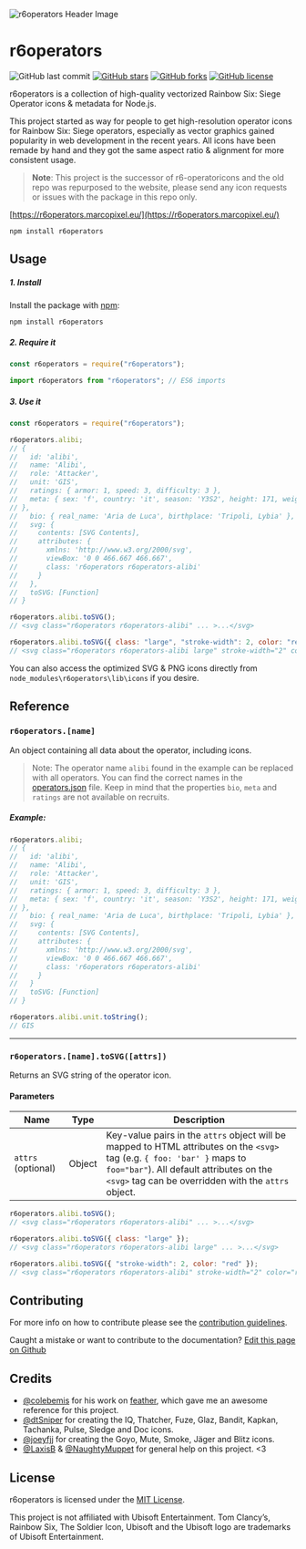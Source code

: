 ![r6operators Header Image](https://i.imgur.com/1qhhXYK.png)


# r6operators

![GitHub last commit](https://img.shields.io/github/last-commit/marcopixel/r6operators.svg?style=for-the-badge)
[![GitHub stars](https://img.shields.io/github/stars/marcopixel/r6operators.svg?style=for-the-badge)](https://github.com/marcopixel/r6operators/stargazers)
[![GitHub forks](https://img.shields.io/github/forks/marcopixel/r6operators.svg?style=for-the-badge)](https://github.com/marcopixel/r6operators/network)
[![GitHub license](https://img.shields.io/github/license/marcopixel/r6operators.svg?style=for-the-badge)](https://github.com/marcopixel/r6operators)

r6operators is a collection of high-quality vectorized Rainbow Six: Siege Operator icons & metadata for Node.js.

This project started as way for people to get high-resolution operator icons for Rainbow Six: Siege operators, especially as vector graphics gained popularity in web development in the recent years. All icons have been remade by hand and they got the same aspect ratio & alignment for more consistent usage.

> **Note**: This project is the successor of r6-operatoricons and the old repo was repurposed to the website, please send any icon requests or issues with the package in this repo only.

[https://r6operators.marcopixel.eu/](https://r6operators.marcopixel.eu/)
```shell
npm install r6operators
```

## Usage

##### 1. Install

Install the package with [npm](https://docs.npmjs.com/getting-started/what-is-npm):

```shell
npm install r6operators
```

##### 2. Require it

```js
const r6operators = require("r6operators");

import r6operators from "r6operators"; // ES6 imports
```

##### 3. Use it

```js
const r6operators = require("r6operators");

r6operators.alibi;
// {
//   id: 'alibi',
//   name: 'Alibi',
//   role: 'Attacker',
//   unit: 'GIS',
//   ratings: { armor: 1, speed: 3, difficulty: 3 },
//   meta: { sex: 'f', country: 'it', season: 'Y3S2', height: 171, weight: 63
// },
//   bio: { real_name: 'Aria de Luca', birthplace: 'Tripoli, Lybia' },
//   svg: {
//     contents: [SVG Contents],
//     attributes: {
//       xmlns: 'http://www.w3.org/2000/svg',
//       viewBox: '0 0 466.667 466.667',
//       class: 'r6operators r6operators-alibi'
//     }
//   },
//   toSVG: [Function]
// }

r6operators.alibi.toSVG();
// <svg class="r6operators r6operators-alibi" ... >...</svg>

r6operators.alibi.toSVG({ class: "large", "stroke-width": 2, color: "red" });
// <svg class="r6operators r6operators-alibi large" stroke-width="2" color="red" ... >...</svg>
```

You can also access the optimized SVG & PNG icons directly from `node_modules\r6operators\lib\icons` if you desire.

## Reference

### `r6operators.[name]`

An object containing all data about the operator, including icons.

> Note: The operator name `alibi` found in the example can be replaced with all operators.
> You can find the correct names in the [operators.json](https://github.com/marcopixel/r6operators/blob/master/src/operators.json) file.
> Keep in mind that the properties `bio`, `meta` and `ratings` are not available on recruits.

##### Example:

```js
r6operators.alibi;
// {
//   id: 'alibi',
//   name: 'Alibi',
//   role: 'Attacker',
//   unit: 'GIS',
//   ratings: { armor: 1, speed: 3, difficulty: 3 },
//   meta: { sex: 'f', country: 'it', season: 'Y3S2', height: 171, weight: 63
// },
//   bio: { real_name: 'Aria de Luca', birthplace: 'Tripoli, Lybia' },
//   svg: {
//     contents: [SVG Contents],
//     attributes: {
//       xmlns: 'http://www.w3.org/2000/svg',
//       viewBox: '0 0 466.667 466.667',
//       class: 'r6operators r6operators-alibi'
//     }
//   }
//   toSVG: [Function]
// }

r6operators.alibi.unit.toString();
// GIS
```

---

### `r6operators.[name].toSVG([attrs])`

Returns an SVG string of the operator icon.

#### Parameters

| Name               | Type   | Description                                                                                                                                                                                                                  |
| ------------------ | ------ | ---------------------------------------------------------------------------------------------------------------------------------------------------------------------------------------------------------------------------- |
| `attrs` (optional) | Object | Key-value pairs in the `attrs` object will be mapped to HTML attributes on the `<svg>` tag (e.g. `{ foo: 'bar' }` maps to `foo="bar"`). All default attributes on the `<svg>` tag can be overridden with the `attrs` object. |

```js
r6operators.alibi.toSVG();
// <svg class="r6operators r6operators-alibi" ... >...</svg>

r6operators.alibi.toSVG({ class: "large" });
// <svg class="r6operators r6operators-alibi large" ... >...</svg>

r6operators.alibi.toSVG({ "stroke-width": 2, color: "red" });
// <svg class="r6operators r6operators-alibi" stroke-width="2" color="red" ... >...</svg>
```

## Contributing

For more info on how to contribute please see the [contribution guidelines](https://github.com/marcopixel/r6operators/blob/master/CONTRIBUTING.md).

Caught a mistake or want to contribute to the documentation? [Edit this page on Github](https://github.com/marcopixel/r6operators/blob/master/README.md)

## Credits

- [@colebemis](https://github.com/colebemis) for his work on [feather](https://github.com/feathericons/feather), which gave me an awesome reference for this project.
- [@dtSniper](https://twitter.com/sniperdt) for creating the IQ, Thatcher, Fuze, Glaz, Bandit, Kapkan, Tachanka, Pulse, Sledge and Doc icons.
- [@joeyfjj](https://twitter.com/joeyfjj) for creating the Goyo, Mute, Smoke, Jäger and Blitz icons.
- [@LaxisB](https://github.com/LaxisB/) & [@NaughtyMuppet](https://github.com/NaughtyMuppet) for general help on this project. <3

## License

r6operators is licensed under the [MIT License](https://github.com/marcopixel/r6operators/blob/master/LICENSE).

This project is not affiliated with Ubisoft Entertainment. Tom Clancy’s, Rainbow Six, The Soldier Icon, Ubisoft and the Ubisoft logo are trademarks of Ubisoft Entertainment.
